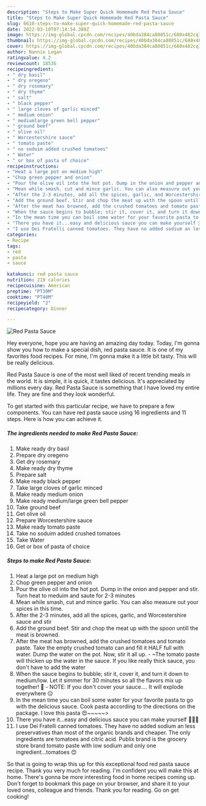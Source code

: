 ```yaml
---
description: "Steps to Make Super Quick Homemade Red Pasta Sauce"
title: "Steps to Make Super Quick Homemade Red Pasta Sauce"
slug: 6610-steps-to-make-super-quick-homemade-red-pasta-sauce
date: 2022-03-10T07:14:54.380Z
image: https://img-global.cpcdn.com/recipes/40bda384ca80851c/680x482cq70/red-pasta-sauce-recipe-main-photo.jpg
thumbnail: https://img-global.cpcdn.com/recipes/40bda384ca80851c/680x482cq70/red-pasta-sauce-recipe-main-photo.jpg
cover: https://img-global.cpcdn.com/recipes/40bda384ca80851c/680x482cq70/red-pasta-sauce-recipe-main-photo.jpg
author: Nannie Logan
ratingvalue: 4.2
reviewcount: 18536
recipeingredient:
- " dry basil"
- " dry oregeno"
- " dry rosemary"
- " dry thyme"
- " salt"
- " black pepper"
- " large cloves of garlic minced"
- " medium onion"
- " mediumlarge green bell pepper"
- " ground beef"
- " olive oil"
- " Worcestershire sauce"
- " tomato paste"
- " no soduim added crushed tomatoes"
- " Water"
- " or box of pasta of choice"
recipeinstructions:
- "Heat a large pot on medium high"
- "Chop green pepper and onion"
- "Pour the olive oil into the hot pot. Dump in the onion and pepper and stir. Turn heat to meduim and saute for 2-3 minutes"
- "Mean while smash, cut and mince garlic. You can also measure out your spices in this time."
- "After the 2-3 minutes, add all the spices, garlic, and Worcestershire sauce and stir"
- "Add the ground beef. Stir and chop the meat up with the spoon untill the meat is browned."
- "After the meat has browned, add the crushed tomatoes and tomato paste. Take the empty crushed tomato can and fill it HALF full with water. Dump the water on the pot. Now, stir it all up. ~The tomato paste will thicken up the water in the sauce. If you like really thick sauce, you don&#39;t have to add the water"
- "When the sauce begins to bubble; stir it, cover it, and turn it down to medium/low. Let it simmer for 30 minutes so all the flavors mix up together! 💖 NOTE: If you don&#39;t cover your sauce.... It will explode everywhere 😑"
- "In the mean time you can boil some water for your favorite pasta to go with the delicious sauce. Cook pasta according to the directions on the package. I love this pasta 😍~~~~~&gt;"
- "There you have it...easy and delicious sauce you can make yourself 🙌✨😎"
- "I use Dei Fratelli canned tomatoes. They have no added sodium an less preservatives than most of the organic brands and cheaper. The only ingredients are tomatoes and citric acid. Publix brand is the grocery store brand tomato paste with low sodium and only one ingredient...tomatoes 😊"
categories:
- Recipe
tags:
- red
- pasta
- sauce

katakunci: red pasta sauce 
nutrition: 219 calories
recipecuisine: American
preptime: "PT39M"
cooktime: "PT40M"
recipeyield: "2"
recipecategory: Dinner

---
```



![Red Pasta Sauce](https://img-global.cpcdn.com/recipes/40bda384ca80851c/680x482cq70/red-pasta-sauce-recipe-main-photo.jpg)

Hey everyone, hope you are having an amazing day today. Today, I'm gonna show you how to make a special dish, red pasta sauce. It is one of my favorites food recipes. For mine, I'm gonna make it a little bit tasty. This will be really delicious.

Red Pasta Sauce is one of the most well liked of recent trending meals in the world. It is simple, it is quick, it tastes delicious. It's appreciated by millions every day. Red Pasta Sauce is something that I have loved my entire life. They are fine and they look wonderful.




To get started with this particular recipe, we have to prepare a few components. You can have red pasta sauce using 16 ingredients and 11 steps. Here is how you can achieve it.

<!--inarticleads1-->

##### The ingredients needed to make Red Pasta Sauce:

1. Make ready  dry basil
1. Prepare  dry oregeno
1. Get  dry rosemary
1. Make ready  dry thyme
1. Prepare  salt
1. Make ready  black pepper
1. Take  large cloves of garlic minced
1. Make ready  medium onion
1. Make ready  medium/large green bell pepper
1. Take  ground beef
1. Get  olive oil
1. Prepare  Worcestershire sauce
1. Make ready  tomato paste
1. Take  no soduim added crushed tomatoes
1. Take  Water
1. Get  or box of pasta of choice




<!--inarticleads2-->

##### Steps to make Red Pasta Sauce:

1. Heat a large pot on medium high
1. Chop green pepper and onion
1. Pour the olive oil into the hot pot. Dump in the onion and pepper and stir. Turn heat to meduim and saute for 2-3 minutes
1. Mean while smash, cut and mince garlic. You can also measure out your spices in this time.
1. After the 2-3 minutes, add all the spices, garlic, and Worcestershire sauce and stir
1. Add the ground beef. Stir and chop the meat up with the spoon untill the meat is browned.
1. After the meat has browned, add the crushed tomatoes and tomato paste. Take the empty crushed tomato can and fill it HALF full with water. Dump the water on the pot. Now, stir it all up. - ~The tomato paste will thicken up the water in the sauce. If you like really thick sauce, you don&#39;t have to add the water
1. When the sauce begins to bubble; stir it, cover it, and turn it down to medium/low. Let it simmer for 30 minutes so all the flavors mix up together! 💖 - NOTE: If you don&#39;t cover your sauce.... It will explode everywhere 😑
1. In the mean time you can boil some water for your favorite pasta to go with the delicious sauce. Cook pasta according to the directions on the package. I love this pasta 😍~~~~~&gt;
1. There you have it...easy and delicious sauce you can make yourself 🙌✨😎
1. I use Dei Fratelli canned tomatoes. They have no added sodium an less preservatives than most of the organic brands and cheaper. The only ingredients are tomatoes and citric acid. Publix brand is the grocery store brand tomato paste with low sodium and only one ingredient...tomatoes 😊




So that is going to wrap this up for this exceptional food red pasta sauce recipe. Thank you very much for reading. I'm confident you will make this at home. There's gonna be more interesting food in home recipes coming up. Don't forget to bookmark this page on your browser, and share it to your loved ones, colleague and friends. Thank you for reading. Go on get cooking!
